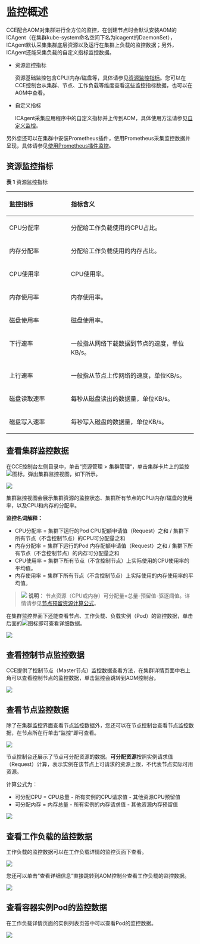 # 监控概述<a name="cce_01_0182"></a>

CCE配合AOM对集群进行全方位的监控，在创建节点时会默认安装AOM的ICAgent（在集群kube-system命名空间下名为icagent的DaemonSet），ICAgent默认采集集群底层资源以及运行在集群上负载的监控数据；另外，ICAgent还能采集负载的自定义指标监控数据。

-   资源监控指标

    资源基础监控包含CPU/内存/磁盘等，具体请参见[资源监控指标](#section205486212251)。您可以在CCE控制台从集群、节点、工作负载等维度查看这些监控指标数据，也可以在AOM中查看。

-   自定义指标

    ICAgent采集应用程序中的自定义指标并上传到AOM，具体使用方法请参见[自定义监控](自定义监控-136.md)。


另外您还可以在集群中安装Prometheus插件，使用Prometheus采集监控数据并呈现，具体请参见[使用Prometheus插件监控](使用Prometheus插件监控-137.md)。

## 资源监控指标<a name="section205486212251"></a>

**表 1**  资源监控指标

<a name="table1486013138225"></a>
<table><thead align="left"><tr id="row15860113172219"><th class="cellrowborder" valign="top" width="32.910000000000004%" id="mcps1.2.3.1.1"><p id="p1860111318225"><a name="p1860111318225"></a><a name="p1860111318225"></a>监控指标</p>
</th>
<th class="cellrowborder" valign="top" width="67.09%" id="mcps1.2.3.1.2"><p id="p1886081302214"><a name="p1886081302214"></a><a name="p1886081302214"></a>指标含义</p>
</th>
</tr>
</thead>
<tbody><tr id="row1165317863215"><td class="cellrowborder" valign="top" width="32.910000000000004%" headers="mcps1.2.3.1.1 "><p id="p1365315883216"><a name="p1365315883216"></a><a name="p1365315883216"></a>CPU分配率</p>
</td>
<td class="cellrowborder" valign="top" width="67.09%" headers="mcps1.2.3.1.2 "><p id="p1865311813219"><a name="p1865311813219"></a><a name="p1865311813219"></a>分配给工作负载使用的CPU占比。</p>
</td>
</tr>
<tr id="row174421766321"><td class="cellrowborder" valign="top" width="32.910000000000004%" headers="mcps1.2.3.1.1 "><p id="p44423619323"><a name="p44423619323"></a><a name="p44423619323"></a>内存分配率</p>
</td>
<td class="cellrowborder" valign="top" width="67.09%" headers="mcps1.2.3.1.2 "><p id="p1669119116176"><a name="p1669119116176"></a><a name="p1669119116176"></a>分配给工作负载使用的内存占比。</p>
</td>
</tr>
<tr id="row286081319224"><td class="cellrowborder" valign="top" width="32.910000000000004%" headers="mcps1.2.3.1.1 "><p id="p1586001317227"><a name="p1586001317227"></a><a name="p1586001317227"></a>CPU使用率</p>
</td>
<td class="cellrowborder" valign="top" width="67.09%" headers="mcps1.2.3.1.2 "><p id="p1986015137228"><a name="p1986015137228"></a><a name="p1986015137228"></a>CPU使用率。</p>
</td>
</tr>
<tr id="row13860161342214"><td class="cellrowborder" valign="top" width="32.910000000000004%" headers="mcps1.2.3.1.1 "><p id="p11860413152216"><a name="p11860413152216"></a><a name="p11860413152216"></a>内存使用率</p>
</td>
<td class="cellrowborder" valign="top" width="67.09%" headers="mcps1.2.3.1.2 "><p id="p19860161318221"><a name="p19860161318221"></a><a name="p19860161318221"></a>内存使用率。</p>
</td>
</tr>
<tr id="row86911734143211"><td class="cellrowborder" valign="top" width="32.910000000000004%" headers="mcps1.2.3.1.1 "><p id="p18601213112211"><a name="p18601213112211"></a><a name="p18601213112211"></a>磁盘使用率</p>
</td>
<td class="cellrowborder" valign="top" width="67.09%" headers="mcps1.2.3.1.2 "><p id="p58785716159"><a name="p58785716159"></a><a name="p58785716159"></a>磁盘使用率。</p>
</td>
</tr>
<tr id="row3860113172218"><td class="cellrowborder" valign="top" width="32.910000000000004%" headers="mcps1.2.3.1.1 "><p id="p822722541616"><a name="p822722541616"></a><a name="p822722541616"></a>下行速率</p>
</td>
<td class="cellrowborder" valign="top" width="67.09%" headers="mcps1.2.3.1.2 "><p id="p204478236166"><a name="p204478236166"></a><a name="p204478236166"></a>一般指从网络下载数据到节点的速度，单位KB/s。</p>
</td>
</tr>
<tr id="row148151597255"><td class="cellrowborder" valign="top" width="32.910000000000004%" headers="mcps1.2.3.1.1 "><p id="p62262025161611"><a name="p62262025161611"></a><a name="p62262025161611"></a>上行速率</p>
</td>
<td class="cellrowborder" valign="top" width="67.09%" headers="mcps1.2.3.1.2 "><p id="p68883217294"><a name="p68883217294"></a><a name="p68883217294"></a>一般指从节点上传网络的速度，单位KB/s。</p>
</td>
</tr>
<tr id="row109361229181319"><td class="cellrowborder" valign="top" width="32.910000000000004%" headers="mcps1.2.3.1.1 "><p id="p16936182931312"><a name="p16936182931312"></a><a name="p16936182931312"></a>磁盘读取速率</p>
</td>
<td class="cellrowborder" valign="top" width="67.09%" headers="mcps1.2.3.1.2 "><p id="p2936729171312"><a name="p2936729171312"></a><a name="p2936729171312"></a><span>每秒从磁盘读出的数据量</span>，单位KB/s。</p>
</td>
</tr>
<tr id="row1857594171313"><td class="cellrowborder" valign="top" width="32.910000000000004%" headers="mcps1.2.3.1.1 "><p id="p19575741161319"><a name="p19575741161319"></a><a name="p19575741161319"></a>磁盘写入速率</p>
</td>
<td class="cellrowborder" valign="top" width="67.09%" headers="mcps1.2.3.1.2 "><p id="p10575144131317"><a name="p10575144131317"></a><a name="p10575144131317"></a><span>每秒写入磁盘的数据量，</span>单位KB/s。</p>
</td>
</tr>
</tbody>
</table>

## 查看集群监控数据<a name="section1932383618498"></a>

在CCE控制台左侧目录中，单击“资源管理 \> 集群管理“，单击集群卡片上的监控![](figures/zh-cn_image_0000001222591781.png)图标，弹出集群监控视图，如下所示。

![](figures/zh-cn_image_0000001221007635.png)

集群监控视图会展示集群资源的监控状态、集群所有节点的CPU/内存/磁盘的使用率，以及CPU和内存的分配率。

**监控名词解释：**

-   CPU分配率 = 集群下运行的Pod CPU配额申请值（Request）之和 / 集群下所有节点（不含控制节点）的CPU可分配量之和
-   内存分配率 = 集群下运行的Pod 内存配额申请值（Request）之和 / 集群下所有节点（不含控制节点）的内存可分配量之和
-   CPU使用率 = 集群下所有节点（不含控制节点）上实际使用的CPU使用率的平均值。
-   内存使用率 = 集群下所有节点（不含控制节点）上实际使用的内存使用率的平均值。

>![](public_sys-resources/icon-note.gif) **说明：** 
>节点资源（CPU或内存）可分配量=总量-预留值-驱逐阈值。详情请参见[节点预留资源计算公式](节点预留资源计算公式-32.md)。

在集群监控界面下还能查看节点、工作负载、负载实例（Pod）的监控数据，单击后面的![](figures/zh-cn_image_0000001221376671.png)图标即可查看详细数据。

![](figures/zh-cn_image_0000001176255102.png)

## 查看控制节点监控数据<a name="section6879951768"></a>

CCE提供了控制节点（Master节点）监控数据查看方法，在集群详情页面中右上角可以查看控制节点的监控数据，单击监控会跳转到AOM控制台。

![](figures/zh-cn_image_0000001221551301.png)

## 查看节点监控数据<a name="section965517431154"></a>

除了在集群监控界面查看节点监控数据外，您还可以在节点控制台查看节点监控数据，在节点所在行单击“监控“即可查看。

![](figures/zh-cn_image_0000001175937512.png)

节点控制台还展示了节点可分配资源的数据。**可分配资源**按照实例请求值（Request）计算，表示实例在该节点上可请求的资源上限，不代表节点实际可用资源。

计算公式为：

-   可分配CPU = CPU总量 - 所有实例的CPU请求值 - 其他资源CPU预留值
-   可分配内存 = 内存总量 - 所有实例的内存请求值 - 其他资源内存预留值

![](figures/zh-cn_image_0000001222871951.png)

## 查看工作负载的监控数据<a name="section2221948202013"></a>

工作负载的监控数据可以在工作负载详情的监控页面下查看。

![](figures/zh-cn_image_0000001176098024.png)

您还可以单击“查看详细信息“直接跳转到AOM控制台查看工作负载的监控数据。

![](figures/zh-cn_image_0000001176098730.png)

## 查看容器实例Pod的监控数据<a name="section1799803015267"></a>

在工作负载详情页面的实例列表页签中可以查看Pod的监控数据。

![](figures/zh-cn_image_0000001221418841.png)

